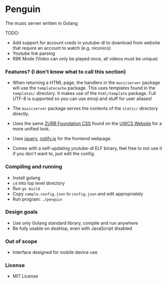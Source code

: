 # Penguin

The music server written in Golang

TODO:

* Add support for account creds in youtube-dl to download from website that require an account to watch (e.g. niconico)
* Youtube link parsing
* R9K Mode (Video can only be played once, all videos must be unique)

### Features? (I don't know what to call this section)

* When returning a HTML page, the handlers in the `musicserver` package will use the `templatecache` package. This uses templates found in the `templates/` directory. It makes use of the `html/template` package. Full UTF-8 is supported so you can use emoji and stuff for user aliases!

* The `musicserver` package serves the contents of the `static/` directory directly.

* Uses the same [ZURB Foundation CSS](http://foundation.zurb.com/) found on the [UWCS Website](http://uwcs.co.uk) for a more unified look.

* Uses [jquery](https://jquery.com/), [notify.js](https://notifyjs.com/) for the frontend webpage.

* Comes with a self-updating youtube-dl ELF binary, feel free to not use it if you don't want to, just edit the config.

### Compiling and running

* Install golang
* `cd` into top level directory
* Run `go build`
* Copy `sample.config.json` to `config.json` and edit appropriately
* Run program: `./penguin`

### Design goals

* Use only Golang standard library, compile and run anywhere
* Be fully usable on desktop, even with JavaScript disabled

### Out of scope

* Interface designed for mobile device use


### License

* MIT License
